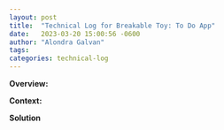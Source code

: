 ```yaml
---
layout: post
title:  "Technical Log for Breakable Toy: To Do App"
date:   2023-03-20 15:00:56 -0600
author: "Alondra Galvan"
tags:
categories: technical-log
---
```


**Overview:**


**Context:**


**Solution**
